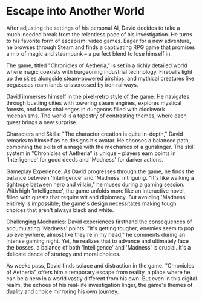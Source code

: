 # Escape into Another World

After adjusting the settings of his personal AI, David decides to take a much-needed break from the relentless pace of his investigation. He turns to his favorite form of escapism: video games. Eager for a new adventure, he browses through Steam and finds a captivating RPG game that promises a mix of magic and steampunk – a perfect blend to lose himself in.

The game, titled "Chronicles of Aetheria," is set in a richly detailed world where magic coexists with burgeoning industrial technology. Fireballs light up the skies alongside steam-powered airships, and mythical creatures like pegasuses roam lands crisscrossed by iron railways.

David immerses himself in the pixel-retro style of the game. He navigates through bustling cities with towering steam engines, explores mystical forests, and faces challenges in dungeons filled with clockwork mechanisms. The world is a tapestry of contrasting themes, where each quest brings a new surprise.

Characters and Skills: "The character creation is quite in-depth," David remarks to himself as he designs his avatar. He chooses a balanced path, combining the skills of a mage with the mechanics of a gunslinger. The skill system in "Chronicles of Aetheria" is unique – players earn points in 'Intelligence' for good deeds and 'Madness' for darker actions.

Gameplay Experience: As David progresses through the game, he finds the balance between 'Intelligence' and 'Madness' intriguing. "It's like walking a tightrope between hero and villain," he muses during a gaming session. With high 'Intelligence', the game unfolds more like an interactive novel, filled with quests that require wit and diplomacy. But avoiding 'Madness' entirely is impossible; the game's design necessitates making tough choices that aren't always black and white.

Challenging Mechanics: David experiences firsthand the consequences of accumulating 'Madness' points. "It's getting tougher; enemies seem to pop up everywhere, almost like they're in my head," he comments during an intense gaming night. Yet, he realizes that to advance and ultimately face the bosses, a balance of both 'Intelligence' and 'Madness' is crucial. It's a delicate dance of strategy and moral choices.

As weeks pass, David finds solace and distraction in the game. "Chronicles of Aetheria" offers him a temporary escape from reality, a place where he can be a hero in a world vastly different from his own. But even in this digital realm, the echoes of his real-life investigation linger, the game's themes of duality and choice mirroring his own journey.
